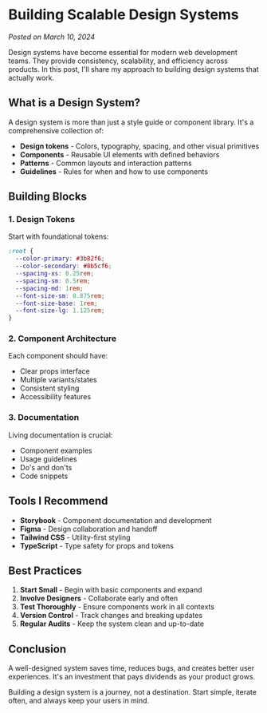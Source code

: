 # Building Scalable Design Systems

*Posted on March 10, 2024*

Design systems have become essential for modern web development teams. They provide consistency, scalability, and efficiency across products. In this post, I'll share my approach to building design systems that actually work.

## What is a Design System?

A design system is more than just a style guide or component library. It's a comprehensive collection of:

- **Design tokens** - Colors, typography, spacing, and other visual primitives
- **Components** - Reusable UI elements with defined behaviors
- **Patterns** - Common layouts and interaction patterns
- **Guidelines** - Rules for when and how to use components

## Building Blocks

### 1. Design Tokens
Start with foundational tokens:

```css
:root {
  --color-primary: #3b82f6;
  --color-secondary: #8b5cf6;
  --spacing-xs: 0.25rem;
  --spacing-sm: 0.5rem;
  --spacing-md: 1rem;
  --font-size-sm: 0.875rem;
  --font-size-base: 1rem;
  --font-size-lg: 1.125rem;
}
```

### 2. Component Architecture
Each component should have:
- Clear props interface
- Multiple variants/states
- Consistent styling
- Accessibility features

### 3. Documentation
Living documentation is crucial:
- Component examples
- Usage guidelines
- Do's and don'ts
- Code snippets

## Tools I Recommend

- **Storybook** - Component documentation and development
- **Figma** - Design collaboration and handoff
- **Tailwind CSS** - Utility-first styling
- **TypeScript** - Type safety for props and tokens

## Best Practices

1. **Start Small** - Begin with basic components and expand
2. **Involve Designers** - Collaborate early and often
3. **Test Thoroughly** - Ensure components work in all contexts
4. **Version Control** - Track changes and breaking updates
5. **Regular Audits** - Keep the system clean and up-to-date

## Conclusion

A well-designed system saves time, reduces bugs, and creates better user experiences. It's an investment that pays dividends as your product grows.

Building a design system is a journey, not a destination. Start simple, iterate often, and always keep your users in mind. 